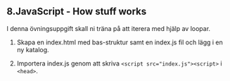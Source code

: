 ## 8.JavaScript - How stuff works

I denna övningsuppgift skall ni träna på att iterera med hjälp av loopar.

1. Skapa en index.html med bas-struktur samt en index.js fil och lägg i en ny katalog.

1. Importera index.js genom att skriva ```<script src="index.js"><script>``` i ```<head>```.